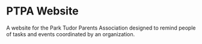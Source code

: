 PTPA Website
============

A website for the Park Tudor Parents Association designed to remind people of tasks and events coordinated by an organization.
